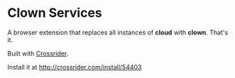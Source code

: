 # Clown Services

A browser extension that replaces all instances of **cloud** with **clown**. That's it.

Built with [Crossrider](http://crossrider.com/).

Install it at http://crossrider.com/install/54403

